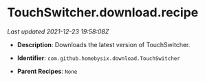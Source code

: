 # TouchSwitcher.download.recipe

_Last updated 2021-12-23 19:58:08Z_

- **Description**: Downloads the latest version of TouchSwitcher.

- **Identifier**: `com.github.homebysix.download.TouchSwitcher`

- **Parent Recipes**: `None`